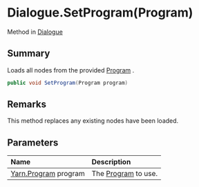 # Dialogue.SetProgram(Program)

Method in [Dialogue](/docs/api/csharp/yarn.dialogue.md)

## Summary


Loads all nodes from the provided  <a href="yarn.program.md">Program</a> .


```csharp
public void SetProgram(Program program)
```

## Remarks


This method replaces any existing nodes have been loaded.


## Parameters

|Name|Description|
|:---|:---|
|[Yarn.Program](/docs/api/csharp/yarn.program.md) program|The  <a href="yarn.program.md">Program</a>  to use.|

